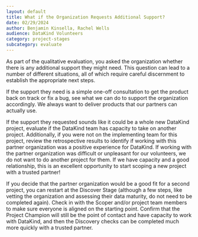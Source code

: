 ```yaml
---
layout: default
title: What if the Organization Requests Additional Support?
date: 02/29/2024
author: Benjamin Kinsella, Rachel Wells
audience: DataKind Volunteers
category: project-stages
subcategory: evaluate
---
```


As part of the qualitative evaluation, you asked the organization whether there is any additional support they might need. This question can lead to a number of different situations, all of which require careful discernment to establish the appropriate next steps.


If the support they need is a simple one\-off consultation to get the product back on track or fix a bug, see what we can do to support the organization accordingly. We always want to deliver products that our partners can actually use. 


If the support they requested sounds like it could be a whole new DataKind project, evaluate if the DataKind team has capacity to take on another project. Additionally, if you were not on the implementing team for this project, review the retrospective results to identify if working with this partner organization was a positive experience for DataKind. If working with the partner organization was difficult or unpleasant for our volunteers, we do not want to do another project for them. If we have capacity and a good relationship, this is an excellent opportunity to start scoping a new project with a trusted partner! 


If you decide that the partner organization would be a good fit for a second project, you can restart at the Discover Stage (although a few steps, like vetting the organization and assessing their data maturity, do not need to be completed again). Check in with the Scoper and/or project team members to make sure everyone is aligned on the starting point. Confirm that the Project Champion will still be the point of contact and have capacity to work with DataKind, and then the Discovery checks can be completed much more quickly with a trusted partner.